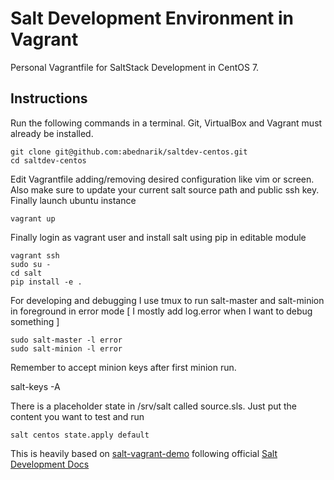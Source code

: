 Salt Development Environment in Vagrant
=======================================

Personal Vagrantfile for SaltStack Development in CentOS 7.

Instructions
------------

Run the following commands in a terminal. Git, VirtualBox and Vagrant must
already be installed.

    git clone git@github.com:abednarik/saltdev-centos.git
    cd saltdev-centos

Edit Vagrantfile adding/removing desired configuration like vim or screen.
Also make sure to update your current salt source path and public ssh key.
Finally launch ubuntu instance

    vagrant up

Finally login as vagrant user and install salt using pip in editable module

    vagrant ssh
    sudo su -
    cd salt  
    pip install -e .

For developing and debugging I use tmux to run salt-master and salt-minion
in foreground in error mode [ I mostly add log.error when I want to debug something ]

    sudo salt-master -l error
    sudo salt-minion -l error

Remember to accept minion keys after first minion run.

   salt-keys -A

There is a placeholder state in /srv/salt called source.sls. Just put the content
you want to test and run

    salt centos state.apply default

This is heavily based on [salt-vagrant-demo](https://github.com/UtahDave/salt-vagrant-demo) following
official [Salt Development Docs](https://docs.saltstack.com/en/develop/topics/development/index.html)
